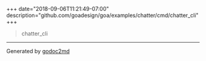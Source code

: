 +++
date="2018-09-06T11:21:49-07:00"
description="github.com/goadesign/goa/examples/chatter/cmd/chatter_cli"
+++


> chatter_cli





- - -
Generated by [godoc2md](https://godoc.org/github.com/davecheney/godoc2md)
